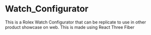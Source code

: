# Watch_Configurator
This is a Rolex Watch Configurator that can be replicate to use in other product showcase on web. This is made using React Three Fiber

